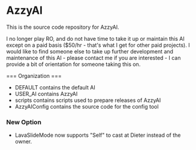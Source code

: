# AzzyAI

This is the source code repository for AzzyAI. 

I no longer play RO, and do not have time to take it up or maintain this AI except on a paid basis ($50/hr - that's what I get for other paid projects). I would like to find someone else to take up further development and maintenance of this AI - please contact me if you are interested - I can provide a bit of orientation for someone taking this on. 

=== Organization ===

* DEFAULT contains the default AI
* USER_AI contains AzzyAI
* scripts contains scripts used to prepare releases of AzzyAI
* AzzyAIConfig contains the source code for the config tool

### New Option
* LavaSlideMode now supports "Self" to cast at Dieter instead of the owner.
